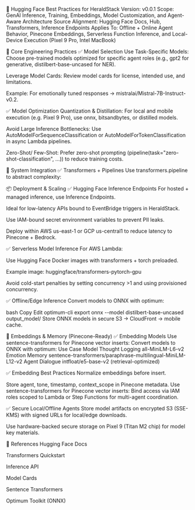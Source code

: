 🧠 Hugging Face Best Practices for HeraldStack
Version: v0.0.1
Scope: GenAI Inference, Training, Embeddings, Model Customization, and Agent-Aware Architecture
Source Alignment: Hugging Face Docs, Hub, Transformers, Inference Endpoints
Applies To: Offline + Online Agent Behavior, Pinecone Embeddings, Serverless Function Inference, and Local-Device Execution (Pixel 9 Pro, Intel MacBook)

🔧 Core Engineering Practices
✅ Model Selection
Use Task-Specific Models: Choose pre-trained models optimized for specific agent roles (e.g., gpt2 for generative, distilbert-base-uncased for NER).

Leverage Model Cards: Review model cards for license, intended use, and limitations.

Example: For emotionally tuned responses → mistralai/Mistral-7B-Instruct-v0.2.

✅ Model Optimization
Quantization & Distillation: For local and mobile execution (e.g. Pixel 9 Pro), use onnx, bitsandbytes, or distilled models.

Avoid Large Inference Bottlenecks: Use AutoModelForSequenceClassification or AutoModelForTokenClassification in async Lambda pipelines.

Zero-Shot/ Few-Shot: Prefer zero-shot prompting (pipeline(task="zero-shot-classification", …)) to reduce training costs.

🧰 System Integration
✅ Transformers + Pipelines
Use transformers.pipeline to abstract complexity:

📦 Deployment & Scaling
✅ Hugging Face Inference Endpoints
For hosted + managed inference, use Inference Endpoints.

Ideal for low-latency APIs bound to EventBridge triggers in HeraldStack.

Use IAM-bound secret environment variables to prevent PII leaks.

Deploy within AWS us-east-1 or GCP us-central1 to reduce latency to Pinecone + Bedrock.

✅ Serverless Model Inference
For AWS Lambda:

Use Hugging Face Docker images with transformers + torch preloaded.

Example image: huggingface/transformers-pytorch-gpu

Avoid cold-start penalties by setting concurrency >1 and using provisioned concurrency.

✅ Offline/Edge Inference
Convert models to ONNX with optimum:

bash
Copy
Edit
optimum-cli export onnx --model distilbert-base-uncased output_model/
Store ONNX models in secure S3 → CloudFront → mobile cache.

🧠 Embeddings & Memory (Pinecone-Ready)
✅ Embedding Models
Use sentence-transformers for Pinecone vector inserts:
Convert models to ONNX with optimum:
Use Case	Model
Thought Logging	all-MiniLM-L6-v2
Emotion Memory	sentence-transformers/paraphrase-multilingual-MiniLM-L12-v2
Agent Dialogue	intfloat/e5-base-v2 (retrieval-optimized)

✅ Embedding Best Practices
Normalize embeddings before insert.

Store agent, tone, timestamp, context_scope in Pinecone metadata.
Use sentence-transformers for Pinecone vector inserts:
Bind access via IAM roles scoped to Lambda or Step Functions for multi-agent coordination.

✅ Secure Local/Offline Agents
Store model artifacts on encrypted S3 (SSE-KMS) with signed URLs for local/edge downloads.

Use hardware-backed secure storage on Pixel 9 (Titan M2 chip) for model key materials.

📘 References
Hugging Face Docs

Transformers Quickstart

Inference API

Model Cards

Sentence Transformers

Optimum Toolkit (ONNX)

